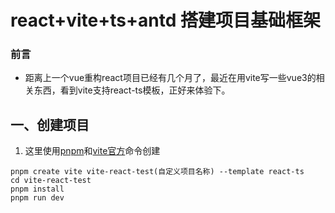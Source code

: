 # react+vite+ts+antd 搭建项目基础框架



### 前言

- 距离上一个vue重构react项目已经有几个月了，最近在用vite写一些vue3的相关东西，看到vite支持react-ts模板，正好来体验下。

## 一、创建项目

1. 这里使用[pnpm](https://www.pnpm.cn/)和[vite官方](https://cn.vitejs.dev/guide/#scaffolding-your-first-vite-project)命令创建

```
pnpm create vite vite-react-test(自定义项目名称) --template react-ts
cd vite-react-test
pnpm install
pnpm run dev
```





